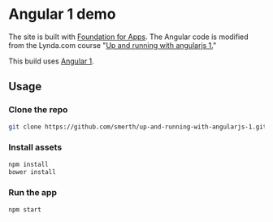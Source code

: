 # Angular 1 demo

The site is built with <a href="http://foundation.zurb.com/apps/docs">Foundation for Apps</a>.  The Angular code is modified from the Lynda.com course "<a href="https://www.lynda.com/AngularJS-tutorials/Up-Running-AngularJS/154414-2.html">Up and running with angularjs 1.</a>"

This build uses [Angular 1](https://angularjs.org).

## Usage

### Clone the repo

```bash
git clone https://github.com/smerth/up-and-running-with-angularjs-1.git
```

### Install assets

```bash
npm install
bower install
```

### Run the app

```bash
npm start
```





